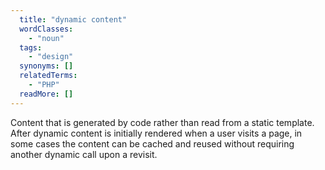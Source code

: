 ```yaml
---
  title: "dynamic content"
  wordClasses: 
    - "noun"
  tags: 
    - "design"
  synonyms: []
  relatedTerms: 
    - "PHP"
  readMore: []
---
```

Content that is generated by code rather than read from a static template. After dynamic content is initially rendered when a user visits a page, in some cases the content can be cached and reused without requiring another dynamic call upon a revisit.

